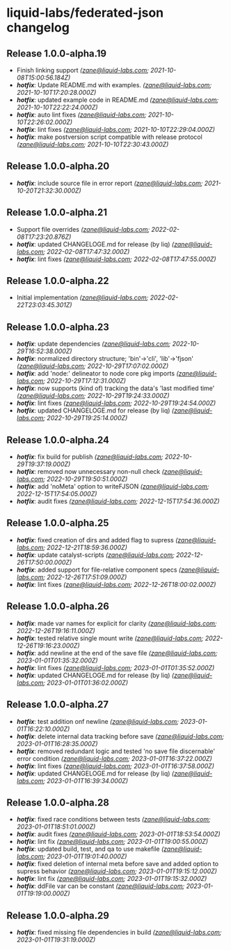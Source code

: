 # liquid-labs/federated-json changelog


## Release 1.0.0-alpha.19
* Finish linking support _(zane@liquid-labs.com; 2021-10-08T15:00:56.184Z)_
* _**hotfix**_: Update README.md with examples. _(zane@liquid-labs.com; 2021-10-10T17:20:28.000Z)_
* _**hotfix**_: updated example code in README.md _(zane@liquid-labs.com; 2021-10-10T22:22:24.000Z)_
* _**hotfix**_: auto lint fixes _(zane@liquid-labs.com; 2021-10-10T22:26:02.000Z)_
* _**hotfix**_: lint fixes _(zane@liquid-labs.com; 2021-10-10T22:29:04.000Z)_
* _**hotfix**_: make postversion script compatible with release protocol _(zane@liquid-labs.com; 2021-10-10T22:30:43.000Z)_

## Release 1.0.0-alpha.20
* _**hotfix**_: include source file in error report _(zane@liquid-labs.com; 2021-10-20T21:32:30.000Z)_

## Release 1.0.0-alpha.21
* Support file overrides _(zane@liquid-labs.com; 2022-02-08T17:23:20.876Z)_
* _**hotfix**_: updated CHANGELOGE.md for release (by liq) _(zane@liquid-labs.com; 2022-02-08T17:47:32.000Z)_
* _**hotfix**_: lint fixes _(zane@liquid-labs.com; 2022-02-08T17:47:55.000Z)_

## Release 1.0.0-alpha.22
* Initial implementation _(zane@liquid-labs.com; 2022-02-22T23:03:45.301Z)_

## Release 1.0.0-alpha.23
* _**hotfix**_: update dependencies _(zane@liquid-labs.com; 2022-10-29T16:52:38.000Z)_
* _**hotfix**_: normalized directory structure; 'bin'->'cli', 'lib'->'fjson' _(zane@liquid-labs.com; 2022-10-29T17:07:02.000Z)_
* _**hotfix**_: add 'node:' delineator to node core pkg imports _(zane@liquid-labs.com; 2022-10-29T17:12:31.000Z)_
* _**hotfix**_: now supports (kind of) tracking the data's 'last modified time' _(zane@liquid-labs.com; 2022-10-29T19:24:33.000Z)_
* _**hotfix**_: lint fixes _(zane@liquid-labs.com; 2022-10-29T19:24:54.000Z)_
* _**hotfix**_: updated CHANGELOGE.md for release (by liq) _(zane@liquid-labs.com; 2022-10-29T19:25:14.000Z)_

## Release 1.0.0-alpha.24
* _**hotfix**_: fix build for publish _(zane@liquid-labs.com; 2022-10-29T19:37:19.000Z)_
* _**hotfix**_: removed now unnecessary non-null check _(zane@liquid-labs.com; 2022-10-29T19:50:51.000Z)_
* _**hotfix**_: add 'noMeta' option to writeFJSON _(zane@liquid-labs.com; 2022-12-15T17:54:05.000Z)_
* _**hotfix**_: audit fixes _(zane@liquid-labs.com; 2022-12-15T17:54:36.000Z)_

## Release 1.0.0-alpha.25
* _**hotfix**_: fixed creation of dirs and added flag to supress _(zane@liquid-labs.com; 2022-12-21T18:59:36.000Z)_
* _**hotfix**_: update catalyst-scripts _(zane@liquid-labs.com; 2022-12-26T17:50:00.000Z)_
* _**hotfix**_: added support for file-relative component specs _(zane@liquid-labs.com; 2022-12-26T17:51:09.000Z)_
* _**hotfix**_: lint fixes _(zane@liquid-labs.com; 2022-12-26T18:00:02.000Z)_

## Release 1.0.0-alpha.26
* _**hotfix**_: made var names for explicit for clarity _(zane@liquid-labs.com; 2022-12-26T19:16:11.000Z)_
* _**hotfix**_: tested relative single mount write _(zane@liquid-labs.com; 2022-12-26T19:16:23.000Z)_
* _**hotfix**_: add newline at the end of the save file _(zane@liquid-labs.com; 2023-01-01T01:35:32.000Z)_
* _**hotfix**_: lint fixes _(zane@liquid-labs.com; 2023-01-01T01:35:52.000Z)_
* _**hotfix**_: updated CHANGELOGE.md for release (by liq) _(zane@liquid-labs.com; 2023-01-01T01:36:02.000Z)_

## Release 1.0.0-alpha.27
* _**hotfix**_: test addition onf newline _(zane@liquid-labs.com; 2023-01-01T16:22:10.000Z)_
* _**hotfix**_: delete internal data tracking before save _(zane@liquid-labs.com; 2023-01-01T16:28:35.000Z)_
* _**hotfix**_: removed redundant logic and tested 'no save file discernable' error condition _(zane@liquid-labs.com; 2023-01-01T16:37:22.000Z)_
* _**hotfix**_: lint fixes _(zane@liquid-labs.com; 2023-01-01T16:37:58.000Z)_
* _**hotfix**_: updated CHANGELOGE.md for release (by liq) _(zane@liquid-labs.com; 2023-01-01T16:39:34.000Z)_

## Release 1.0.0-alpha.28
* _**hotfix**_: fixed race conditions between tests _(zane@liquid-labs.com; 2023-01-01T18:51:01.000Z)_
* _**hotfix**_: audit fixes _(zane@liquid-labs.com; 2023-01-01T18:53:54.000Z)_
* _**hotfix**_: lint fix _(zane@liquid-labs.com; 2023-01-01T19:00:55.000Z)_
* _**hotfix**_: updated build, test, and qa to use makefile _(zane@liquid-labs.com; 2023-01-01T19:01:40.000Z)_
* _**hotfix**_: fixed deletion of internal meta before save and added option to supress behavior _(zane@liquid-labs.com; 2023-01-01T19:15:12.000Z)_
* _**hotfix**_: lint fix _(zane@liquid-labs.com; 2023-01-01T19:15:32.000Z)_
* _**hotfix**_: ddFile var can be constant _(zane@liquid-labs.com; 2023-01-01T19:19:00.000Z)_

## Release 1.0.0-alpha.29
* _**hotfix**_: fixed missing file dependencies in build _(zane@liquid-labs.com; 2023-01-01T19:31:19.000Z)_

